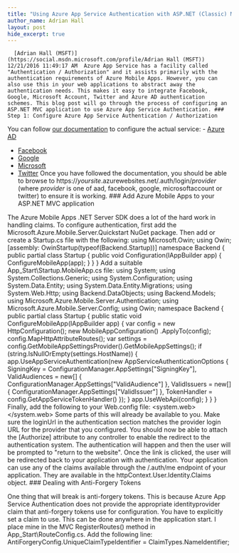 ```yaml
---
title: "Using Azure App Service Authentication with ASP.NET (Classic) MVC Applications"
author_name: Adrian Hall 
layout: post
hide_excerpt: true
---
```

      [Adrian Hall (MSFT)](https://social.msdn.microsoft.com/profile/Adrian Hall (MSFT))  12/21/2016 11:49:17 AM  Azure App Service has a facility called "Authentication / Authorization" and it assists primarily with the authentication requirements of Azure Mobile Apps. However, you can also use this in your web applications to abstract away the authentication needs. This makes it easy to integrate Facebook, Google, Microsoft Account, Twitter and Azure AD authentication schemes. This blog post will go through the process of configuring an ASP.NET MVC application to use Azure App Service Authentication. ### Step 1: Configure Azure App Service Authentication / Authorization

 You can follow [our documentation](https://docs.microsoft.com/en-us/azure/app-service/app-service-authentication-overview) to configure the actual service:  - [Azure AD](https://docs.microsoft.com/en-us/azure/app-service-mobile/app-service-mobile-how-to-configure-active-directory-authentication)
 - [Facebook](https://docs.microsoft.com/en-us/azure/app-service-mobile/app-service-mobile-how-to-configure-facebook-authentication)
 - [Google](https://docs.microsoft.com/en-us/azure/app-service-mobile/app-service-mobile-how-to-configure-google-authentication)
 - [Microsoft](https://docs.microsoft.com/en-us/azure/app-service-mobile/app-service-mobile-how-to-configure-microsoft-authentication)
 - [Twitter](https://docs.microsoft.com/en-us/azure/app-service-mobile/app-service-mobile-how-to-configure-twitter-authentication)
  Once you have followed the documentation, you should be able to browse to https://*yoursite*.azurewebsites.net/.auth/login/*provider* (where *provider* is one of aad, facebook, google, microsoftaccount or twitter) to ensure it is working. ### Add Azure Mobile Apps to your ASP.NET MVC application

 The Azure Mobile Apps .NET Server SDK does a lot of the hard work in handling claims. To configure authentication, first add the Microsoft.Azure.Mobile.Server.Quickstart NuGet package. Then add or create a Startup.cs file with the following:  using Microsoft.Owin; using Owin; [assembly: OwinStartup(typeof(Backend.Startup))] namespace Backend { public partial class Startup { public void Configuration(IAppBuilder app) { ConfigureMobileApp(app); } } }  Add a suitable App\_Start\Startup.MobileApp.cs file:  using System; using System.Collections.Generic; using System.Configuration; using System.Data.Entity; using System.Data.Entity.Migrations; using System.Web.Http; using Backend.DataObjects; using Backend.Models; using Microsoft.Azure.Mobile.Server.Authentication; using Microsoft.Azure.Mobile.Server.Config; using Owin; namespace Backend { public partial class Startup { public static void ConfigureMobileApp(IAppBuilder app) { var config = new HttpConfiguration(); new MobileAppConfiguration() .ApplyTo(config); config.MapHttpAttributeRoutes(); var settings = config.GetMobileAppSettingsProvider().GetMobileAppSettings(); if (string.IsNullOrEmpty(settings.HostName)) { app.UseAppServiceAuthentication(new AppServiceAuthenticationOptions { SigningKey = ConfigurationManager.AppSettings["SigningKey"], ValidAudiences = new[] { ConfigurationManager.AppSettings["ValidAudience"] }, ValidIssuers = new[] { ConfigurationManager.AppSettings["ValidIssuer"] }, TokenHandler = config.GetAppServiceTokenHandler() }); } app.UseWebApi(config); } } }  Finally, add the following to your Web.config file:  <appSettings> <add key="webpages:Enabled" value="false" /> <add key="PreserveLoginUrl" value="true" /> <add key="MS\_SigningKey" value="Overridden by portal settings" /> <add key="EMA\_RuntimeUrl" value="Overridden by portal settings" /> <add key="MS\_NotificationHubName" value="Overridden by portal settings" /> <add key="SigningKey" value="Overridden by portal settings" /> <add key="ValidAudience" value="https://chapter6.azurewebsites.net/" /> <add key="ValidIssuer" value="https://chapter6.azurewebsites.net/" /> </appSettings> <system.web> <compilation debug="true" targetFramework="4.5.2"/> <httpRuntime targetFramework="4.5.2"/> <authentication mode="Forms"> <forms loginUrl="/.auth/login/aad" timeout="2880"/> </authentication> </system.web>  Some parts of this will already be available to you. Make sure the loginUrl in the authentication section matches the provider login URL for the provider that you configured. You should now be able to attach the [Authorize] attribute to any controller to enable the redirect to the authentication system. The authentication will happen and then the user will be prompted to "return to the website". Once the link is clicked, the user will be redirected back to your application with authentication. Your application can use any of the claims available through the /.auth/me endpoint of your application. They are available in the httpContext.User.Identity.Claims object. ### Dealing with Anti-Forgery Tokens

 One thing that will break is anti-forgery tokens. This is because Azure App Service Authentication does not provide the appropriate identityprovider claim that anti-forgery tokens use for configuration. You have to explicitly set a claim to use. This can be done anywhere in the application start. I place mine in the MVC RegisterRoutes() method in App\_Start\RouteConfig.cs. Add the following line:  AntiForgeryConfig.UniqueClaimTypeIdentifier = ClaimTypes.NameIdentifier;       